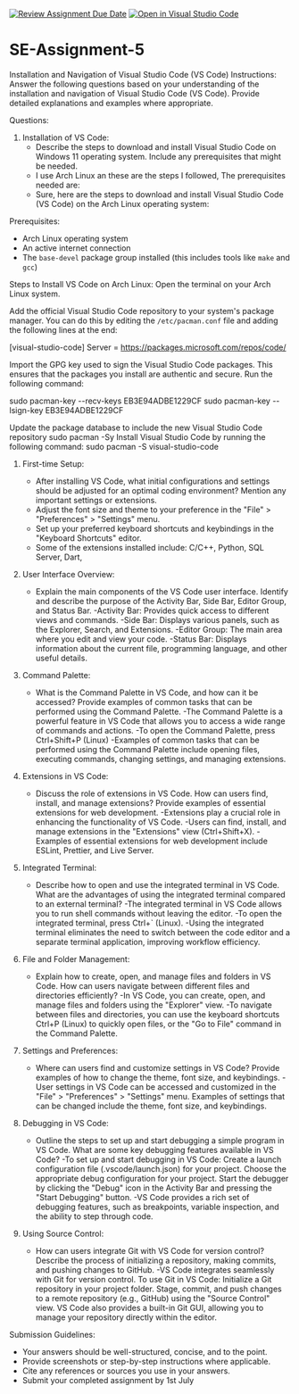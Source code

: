 [![Review Assignment Due Date](https://classroom.github.com/assets/deadline-readme-button-24ddc0f5d75046c5622901739e7c5dd533143b0c8e959d652212380cedb1ea36.svg)](https://classroom.github.com/a/XoLGRbHq)
[![Open in Visual Studio Code](https://classroom.github.com/assets/open-in-vscode-718a45dd9cf7e7f842a935f5ebbe5719a5e09af4491e668f4dbf3b35d5cca122.svg)](https://classroom.github.com/online_ide?assignment_repo_id=15248083&assignment_repo_type=AssignmentRepo)
# SE-Assignment-5
Installation and Navigation of Visual Studio Code (VS Code)
 Instructions:
Answer the following questions based on your understanding of the installation and navigation of Visual Studio Code (VS Code). Provide detailed explanations and examples where appropriate.

 Questions:

1. Installation of VS Code:
   - Describe the steps to download and install Visual Studio Code on Windows 11 operating system. Include any prerequisites that might be needed.
   - I use Arch Linux an these are the steps I followed, The prerequisites needed are:
   - Sure, here are the steps to download and install Visual Studio Code (VS Code) on the Arch Linux operating system:

Prerequisites:
- Arch Linux operating system
- An active internet connection
- The `base-devel` package group installed (this includes tools like `make` and `gcc`)

Steps to Install VS Code on Arch Linux:
 Open the terminal on your Arch Linux system.

 Add the official Visual Studio Code repository to your system's package manager. You can do this by editing the `/etc/pacman.conf` file and adding the following lines at the end:

[visual-studio-code]
Server = https://packages.microsoft.com/repos/code/


 Import the GPG key used to sign the Visual Studio Code packages. This ensures that the packages you install are authentic and secure. Run the following command:

sudo pacman-key --recv-keys EB3E94ADBE1229CF
sudo pacman-key --lsign-key EB3E94ADBE1229CF

Update the package database to include the new Visual Studio Code repository
sudo pacman -Sy
Install Visual Studio Code by running the following command:
sudo pacman -S visual-studio-code


1. First-time Setup:
   - After installing VS Code, what initial configurations and settings should be adjusted for an optimal coding environment? Mention any important settings or extensions.
   - Adjust the font size and theme to your preference in the "File" > "Preferences" > "Settings" menu.
   - Set up your preferred keyboard shortcuts and keybindings in the "Keyboard Shortcuts" editor.
   - Some of the extensions installed include: C/C++, Python, SQL Server, Dart,

2. User Interface Overview:
   - Explain the main components of the VS Code user interface. Identify and describe the purpose of the Activity Bar, Side Bar, Editor Group, and Status Bar.
    -Activity Bar: Provides quick access to different views and commands.
    -Side Bar: Displays various panels, such as the Explorer, Search, and Extensions.
    -Editor Group: The main area where you edit and view your code.
    -Status Bar: Displays information about the current file, programming language, and other useful details.

3. Command Palette:
   - What is the Command Palette in VS Code, and how can it be accessed? Provide examples of common tasks that can be performed using the Command Palette.
    -The Command Palette is a powerful feature in VS Code that allows you to access a wide range of commands and actions.
    -To open the Command Palette, press Ctrl+Shift+P (Linux)
    -Examples of common tasks that can be performed using the Command Palette include opening files, executing commands, changing settings, and managing extensions.

4. Extensions in VS Code:
   - Discuss the role of extensions in VS Code. How can users find, install, and manage extensions? Provide examples of essential extensions for web development.
    -Extensions play a crucial role in enhancing the functionality of VS Code.
    -Users can find, install, and manage extensions in the "Extensions" view (Ctrl+Shift+X).
    -Examples of essential extensions for web development include ESLint, Prettier, and Live Server.

5. Integrated Terminal:
   - Describe how to open and use the integrated terminal in VS Code. What are the advantages of using the integrated terminal compared to an external terminal?
     -The integrated terminal in VS Code allows you to run shell commands without leaving the editor.
     -To open the integrated terminal, press Ctrl+` (Linux).
     -Using the integrated terminal eliminates the need to switch between the code editor and a separate terminal application, improving workflow efficiency.

6. File and Folder Management:
   - Explain how to create, open, and manage files and folders in VS Code. How can users navigate between different files and directories efficiently?
    -In VS Code, you can create, open, and manage files and folders using the "Explorer" view.
    -To navigate between files and directories, you can use the keyboard shortcuts Ctrl+P (Linux)  to quickly open files, or the "Go to File" command in the Command Palette.

7. Settings and Preferences:
   - Where can users find and customize settings in VS Code? Provide examples of how to change the theme, font size, and keybindings.
    -User settings in VS Code can be accessed and customized in the "File" > "Preferences" > "Settings" menu.
    Examples of settings that can be changed include the theme, font size, and keybindings.



8. Debugging in VS Code:
   - Outline the steps to set up and start debugging a simple program in VS Code. What are some key debugging features available in VS Code?
    -To set up and start debugging in VS Code:
        Create a launch configuration file (.vscode/launch.json) for your project.
        Choose the appropriate debug configuration for your project.
        Start the debugger by clicking the "Debug" icon in the Activity Bar and pressing the "Start Debugging" button.
    -VS Code provides a rich set of debugging features, such as breakpoints, variable inspection, and the ability to step through code.


9.  Using Source Control:
    - How can users integrate Git with VS Code for version control? Describe the process of initializing a repository, making commits, and pushing changes to GitHub.
    -VS Code integrates seamlessly with Git for version control.
    To use Git in VS Code:
        Initialize a Git repository in your project folder.
        Stage, commit, and push changes to a remote repository (e.g., GitHub) using the "Source Control" view.
    VS Code also provides a built-in Git GUI, allowing you to manage your repository directly within the editor.


 Submission Guidelines:
- Your answers should be well-structured, concise, and to the point.
- Provide screenshots or step-by-step instructions where applicable.
- Cite any references or sources you use in your answers.
- Submit your completed assignment by 1st July 


